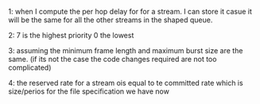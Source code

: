 1:
when I compute the per hop delay for for a stream. I can store it casue it will be the same for all the other streams in the shaped queue.

2:
7 is the highest priority 0 the lowest

3:
assuming the minimum frame length and maximum burst size are the same.
(if its not the case the code changes required are not too complicated)

4:
the reserved rate for a stream ois equal to te committed rate which is size/perios for the file specification we have now
